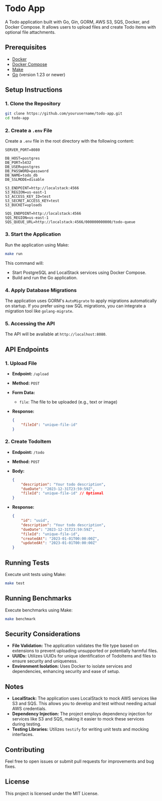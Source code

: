 # Todo App

A Todo application built with Go, Gin, GORM, AWS S3, SQS, Docker, and Docker Compose. It allows users to upload files and create Todo items with optional file attachments.

## Prerequisites

- [Docker](https://docs.docker.com/get-docker/)
- [Docker Compose](https://docs.docker.com/compose/install/)
- [Make](https://www.gnu.org/software/make/)
- [Go](https://golang.org/dl/) (version 1.23 or newer)

## Setup Instructions

### 1. Clone the Repository

```bash
git clone https://github.com/yourusername/todo-app.git
cd todo-app
```

### 2. Create a `.env` File

Create a `.env` file in the root directory with the following content:

```env
SERVER_PORT=8080

DB_HOST=postgres
DB_PORT=5432
DB_USER=postgres
DB_PASSWORD=password
DB_NAME=todo_db
DB_SSLMODE=disable

S3_ENDPOINT=http://localstack:4566
S3_REGION=us-east-1
S3_ACCESS_KEY_ID=test
S3_SECRET_ACCESS_KEY=test
S3_BUCKET=uploads

SQS_ENDPOINT=http://localstack:4566
SQS_REGION=us-east-1
SQS_QUEUE_URL=http://localstack:4566/000000000000/todo-queue
```

### 3. Start the Application

Run the application using Make:

```bash
make run
```

This command will:

- Start PostgreSQL and LocalStack services using Docker Compose.
- Build and run the Go application.

### 4. Apply Database Migrations

The application uses GORM's `AutoMigrate` to apply migrations automatically on startup. If you prefer using raw SQL migrations, you can integrate a migration tool like `golang-migrate`.

### 5. Accessing the API

The API will be available at `http://localhost:8080`.

## API Endpoints

### 1. Upload File

- **Endpoint:** `/upload`
- **Method:** `POST`
- **Form Data:**
  - `file`: The file to be uploaded (e.g., text or image)
- **Response:**

  ```json
  {
      "fileId": "unique-file-id"
  }
  ```

### 2. Create TodoItem

- **Endpoint:** `/todo`
- **Method:** `POST`
- **Body:**

  ```json
  {
      "description": "Your todo description",
      "dueDate": "2023-12-31T23:59:59Z",
      "fileId": "unique-file-id" // Optional
  }
  ```

- **Response:**

  ```json
  {
      "id": "uuid",
      "description": "Your todo description",
      "dueDate": "2023-12-31T23:59:59Z",
      "fileId": "unique-file-id",
      "createdAt": "2023-01-01T00:00:00Z",
      "updatedAt": "2023-01-01T00:00:00Z"
  }
  ```

## Running Tests

Execute unit tests using Make:

```bash
make test
```

## Running Benchmarks

Execute benchmarks using Make:

```bash
make benchmark
```

## Security Considerations

- **File Validation:** The application validates the file type based on extensions to prevent uploading unsupported or potentially harmful files.
- **UUIDs:** Utilizes UUIDs for unique identification of TodoItems and files to ensure security and uniqueness.
- **Environment Isolation:** Uses Docker to isolate services and dependencies, enhancing security and ease of setup.

## Notes

- **LocalStack:** The application uses LocalStack to mock AWS services like S3 and SQS. This allows you to develop and test without needing actual AWS credentials.
- **Dependency Injection:** The project employs dependency injection for services like S3 and SQS, making it easier to mock these services during testing.
- **Testing Libraries:** Utilizes `testify` for writing unit tests and mocking interfaces.

## Contributing

Feel free to open issues or submit pull requests for improvements and bug fixes.

## License

This project is licensed under the MIT License.